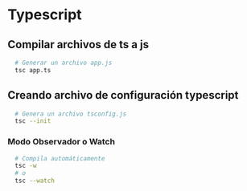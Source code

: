 # Typescript

## Compilar archivos de ts a js

```bash
  # Generar un archivo app.js
  tsc app.ts
```

## Creando archivo de configuración typescript

```bash
  # Genera un archivo tsconfig.js
  tsc --init
```

### Modo Observador o Watch
```bash
  # Compila automáticamente
  tsc -w
  # o
  tsc --watch
```